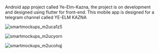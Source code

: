 Android app project called Ye-Elm-Kazna, 
the project is on development and designed using flutter for front-end. 
This mobile app is designed for a telegram channel called YE-ELM KAZNA


![smartmockups_m2uca1z5](https://github.com/user-attachments/assets/27ddb9e5-c813-4125-81a7-5c5ad3eb54e8)

![smartmockups_m2ucyorn](https://github.com/user-attachments/assets/6fcf41c8-27cd-433a-b9bf-7e230beb4c3c)

![smartmockups_m2ucohqj](https://github.com/user-attachments/assets/70efa9f9-c537-4b76-b8b2-f925dbc4e898)
